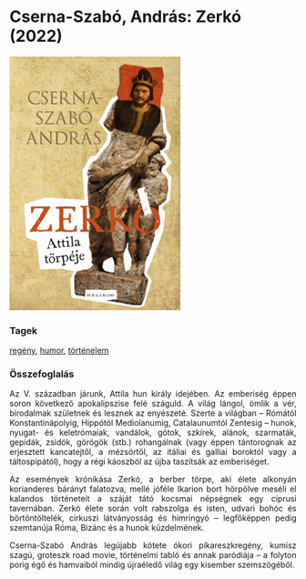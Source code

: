 # <a name="id_1704">Cserna-Szabó, András: Zerkó (2022)</a>
<img src="https://github.com/BercziSandor/calibre_lib/raw/main/libs/main/Cserna-Szabo%2C%20Andras/Zerko%20%281704%29/cover.jpg" alt="cover" width="300"/>

### Tagek
[regény](https://github.com/berczisandor/calibre_lib/blob/main/libs/main/tags/reg%c3%a9ny.md), [humor](https://github.com/berczisandor/calibre_lib/blob/main/libs/main/tags/humor.md), [történelem](https://github.com/berczisandor/calibre_lib/blob/main/libs/main/tags/t%c3%b6rt%c3%a9nelem.md)

### Összefoglalás
<div>
<p align="justify" id="full_description">Az ​V. században járunk, Attila hun király idejében. Az emberiség éppen soron következő apokalipszise felé száguld. A világ lángol, ömlik a vér, birodalmak születnek és lesznek az enyészeté. Szerte a világban – Rómától Konstantinápolyig, Hippótól Mediolanumig, Catalaunumtól Zentesig – hunok, nyugat- és keletrómaiak, vandálok, gótok, szkírek, alánok, szarmaták, gepidák, zsidók, görögök (stb.) rohangálnak (vagy éppen tántorognak az erjesztett kancatejtől, a mézsörtől, az itáliai és galliai boroktól vagy a táltospipától), hogy a régi káoszból az újba taszítsák az emberiséget. </p>
<p align="justify">Az események krónikása Zerkó, a berber törpe, aki élete alkonyán korianderes bárányt falatozva, mellé jóféle Ikarion bort hörpölve meséli el kalandos történeteit a száját tátó kocsmai népségnek egy ciprusi tavernában. Zerkó élete során volt rabszolga és isten, udvari bohóc és börtöntöltelék, cirkuszi látványosság és hímringyó – legfőképpen pedig szemtanúja Róma, Bizánc és a hunok küzdelmének. </p>
<p align="justify">Cserna-Szabó András legújabb kötete ókori pikareszkregény, kumisz szagú, groteszk road movie, történelmi tabló és annak paródiája – a folyton porig égő és hamvaiból mindig újraéledő világ egy kisember szemszögéből.</p></div>


